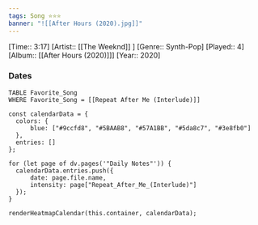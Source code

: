 ```yaml
---
tags: Song ⭐⭐⭐ 
banner: "![[After Hours (2020).jpg]]"
---
```

[Time:: 3:17]
[Artist:: [[The Weeknd]] ]
[Genre:: Synth-Pop]
[Played:: 4]
[Album:: [[After Hours (2020)]]]
[Year:: 2020]
### Dates
````dataview
TABLE Favorite_Song
WHERE Favorite_Song = [[Repeat After Me (Interlude)]]
````
  ```dataviewjs
const calendarData = { 
	colors: { 
		blue: ["#9ccfd8", "#5BAAB8", "#57A1BB", "#5da8c7", "#3e8fb0"] 
	}, 
	entries: [] 
}; 

for (let page of dv.pages('"Daily Notes"')) { 
	calendarData.entries.push({ 
		date: page.file.name, 
		intensity: page["Repeat_After_Me_(Interlude)"]
	}); 
} 

renderHeatmapCalendar(this.container, calendarData);
```
